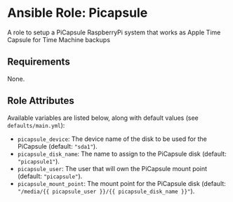 # Ansible Role: Picapsule

A role to setup a PiCapsule RaspberryPi system that works as Apple Time Capsule for Time Machine backups

## Requirements

None.

## Role Attributes

Available variables are listed below, along with default values (see `defaults/main.yml`):

- `picapsule_device`: The device name of the disk to be used for the PiCapsule (default: `"sda1"`).
- `picapsule_disk_name`: The name to assign to the PiCapsule disk (default: `"picapsule1"`).
- `picapsule_user`: The user that will own the PiCapsule mount point (default: `"picapsule"`).
- `picapsule_mount_point`: The mount point for the PiCapsule disk (default: `"/media/{{ picapsule_user }}/{{ picapsule_disk_name }}"`).